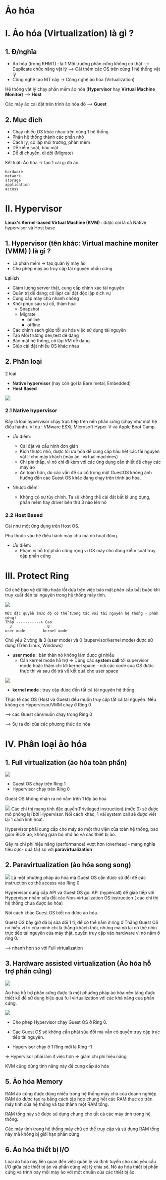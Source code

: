 # Ảo hóa

# I. Ảo hóa (Virtualization) là gì ?
## 1. Đ/nghĩa
- Ảo hóa (trong KHMT) : là 1 Môi trường phần cứng không có thật --> Duplicate chức năng vật lý --> Cài thêm các OS trên cùng 1 hệ thống vật lý
- Công nghệ tạo MT này -> Công nghệ ảo hóa (Virtualization)

Hệ thống vật lý chạy phần mềm ảo hóa (**Hypervisor** hay **Virtual Machine Monitor**) --> **Host**

Các máy ảo cài đặt trên trình ảo hóa đó --> **Guest**
## 2. Mục đích
- Chạy nhiều OS khác nhau trên cùng 1 hệ thống
- Phân hệ thống thành các phần nhỏ
- Cách ly, cô lập môi trường, phần mềm
- Dễ kiểm soát, bảo mật
- Dễ di chuyển, di dời (Migrate)

Kết luật: Ảo hóa -> tạo 1 cái gì đó ảo
```
hardware
network
storage
application
access
```

# II. Hypervisor

**Linux's Kernel-based Virtual Machine (KVM)** : được coi là cả Native hypervisor và Host base
## 1. Hypervisor (tên khác: Virtual machine moniter (VMM) ) là gì ?
- Là phần mềm -> tạo,quản lý máy ảo
- Cho phép máy ảo truy cập tài nguyên phần cứng

**Lợi ích**
- Giảm lượng server thật, cung cấp chính xác tài nguyên
- Quản trị dễ dàng; cô lập/ cài đặt độc lập dịch vụ
- Cung cấp máy chủ nhanh chóng
- Khôi phục sau sự cố, thảm họa
    - Snapshot
    - Migrate
        - online
        - offline
- Các chính sách giúp tối ưu hóa việc sử dụng tài nguyên
- Tạo Môi trường dev,test dễ dàng
- Bảo mật hệ thống, cô lập VM dễ dàng
- Giúp cài đặt nhiều OS khác nhau 

## 2. Phân loại
2 loại 
- **Native hypervisor** (hay còn gọi là Bare metal, Embedded)
- **Host Based**

<img src="..\imgs\Screenshot_9.png">

### 2.1 Native hypervisor

Đây là loại hypervisor chạy trực tiếp trên nền phần cứng (chạy như một hệ điều hành). Ví dụ : VMware ESXi, Microsoft Hyper-V và Apple Boot Camp.

- Ưu điểm:

    - Cài đặt và cấu hình đơn giản
    - Kích thước nhỏ, được tối ưu hóa  để cung cấp hầu hết các tài nguyên vật lí cho máy khách (máy ảo -virtual machines)
    - Chi phí thấp, vì nó chỉ đi kèm với các ứng dụng cần thiết để chạy các máy ảo
    - An toàn hơn, do các vấn đề sự cố trong một GuestOS không ảnh hưởng đến các Guest OS khác đang chạy trên trình ảo hóa.

- Nhược điểm:

    - Không có sự tùy chỉnh. Ta sẽ không thể cài đặt bất kì ứng dụng, phần mềm hay driver bên thứ 3 nào lên nó

### 2.2  Host Based
Cài như một ứng dụng trên Host OS.

Phụ thuộc vào hệ điều hành máy chủ mà nó hoạt động.

- Ưu điểm:
    - Phạm vi hỗ trợ phần cứng rộng vì OS máy chủ đang kiểm soát truy cập phần cứng

# III. Protect Ring
Cơ chế bảo vệ dữ liệu hoặc lỗi dựa trên việc bảo mật phân cấp bắt buộc khi truy xuất đến tài nguyên trong hệ thống máy tính.

<img src="..\imgs\Screenshot_1.png">

```
Mức đặc quyền (mức độ có thể tương tác với tài nguyên hệ thống - phần cứng)
Thấp -----------> Cao
  3                0
user mode        kernel mode
```
Chủ yếu 2 vòng là 3 (user mode) và 0 (supervisor/kernel mode) được sử dụng (Trên Linux, Windows)

- **user mode** : bản thân nó không làm được gì nhiều
    - Cần kernel mode hỗ trợ => Dùng các **system call** tới supervisor mode hoặc thậm chí tới kernel space - nơi các code của OS được thực thi và sau đó trả về kết quả cho user space

<img src="..\imgs\Screenshot_2.png">

- **kernel mode** : truy cập được đến tất cả tài nguyên hệ thống

Thực tế các OS (Host và Guest) đều muốn truy cập tất cả tài nguyên. Nếu không có Hypervirsor/VMM chạy ở Ring 0

--> các Guest cần/muốn chạy trong Ring 0

--> Sự ra đời của các phương thức ảo hóa

# IV. Phân loại ảo hóa
## 1. Full virtualization (ảo hóa toàn phần)
<img src="..\imgs\Screenshot_4.png">

- Guest OS chạy trên Ring 1
- Hypervisor chạy trên Ring 0

Guest OS không nhận ra nó nằm trên 1 lớp ảo hóa

<img src="..\imgs\Screenshot_5.png">
Các chỉ thị mang tính đặc quyền(Privileged  instruction) (mức 0) sẽ được mô phỏng lại bởi Hypervisor. Nói cách khác, 1 vài system call sẽ được viết lại 1 cách linh hoạt. 

Hypervisor phải cung cấp cho máy ảo một thư viện của toàn hệ thống, bao gồm BIOS ảo, không gian bộ nhớ ảo và các thiết bị ảo.

Gây ra chi phí hiệu năng (performance) vượt hơn (overhead - mang nghĩa tiêu cực- quá tải) so với **paravirtualization** 

## 2. Paravirtualization (ảo hóa song song)

<img src="..\imgs\Screenshot_6.png">
Là một phương pháp ảo hóa mà Guest OS cần được sử đổi để các instruction có thể access vào Ring 0

Hypervisor cung cấp API và Guest OS gọi API (hypercall) để giao tiếp với Hypervisor nhằm sửa đổi các Non-virtualization OS instruction ( các chỉ thị hệ thống chưa được ảo hóa)

Nói cách khác Guest OS biết nó được ảo hóa. 

Guest OS bây giờ đã bị sửa đổi 1 tí, để có thể nằm ở ring 0 Thằng Guest OS nó hiểu vị trí của mình chỉ là thằng khách thôi, nhưng mà nó lại có thể nhìn trực tiếp tài nguyên của máy thật, quyền truy cập vào hardware vì nó nằm ở ring 0.



--> nhanh hơn so với Full virtualization

## 3. Hardware assisted virtualization (Ảo hóa hỗ trợ phần cứng)
<img src="..\imgs\Screenshot_8.png">

Ảo hóa hỗ trợ phần cứng được là một phương pháp ảo hóa nền tảng được thiết kế để sử dụng hiệu quả full virtualization với các khả năng của phần cứng.

<img src="..\imgs\Screenshot_7.png">

- Cho phép Hypervisor chạy Guest OS ở Ring 0.

- Các Guest OS sẽ không cần phải sửa đổi mà vẫn có quyền truy cập trực tiếp tài nguyên.

- Hypervisor chạy ở 1 Ring mới là Ring -1 

=> Hypervisor phải làm ít việc hơn => giảm chi phí hiệu năng

KVM cũng dùng tính năng này để cung cấp ảo hóa

## 5. Ảo hóa Memory
RAM ảo cũng được dùng nhiều trong hệ thống máy chủ của doanh nghiệp. RAM ảo được tạo ra bằng cách tập hợp chung hết các RAM thực có trên máy tính của hệ thống và tạo thành một RAM tổng.

RAM tổng này sẽ được sử dụng chung cho tất cả các máy tính trong hệ thống.

Các máy tính trong hệ thống máy chủ có thể truy cập và sử dụng RAM tổng này mà không bị giới hạn phần cứng

## 6. Ảo hóa thiết bị I/O
Loại ảo hóa này liên quan đến việc quản lý và định tuyến cho các yêu cầu I/O giữa các thiết bị ảo và phần cứng vật lý chia sẻ. Nó ảo hóa thiết bị phần cứng và trình bày mỗi máy ảo với một chuẩn của các thiết bị ảo.